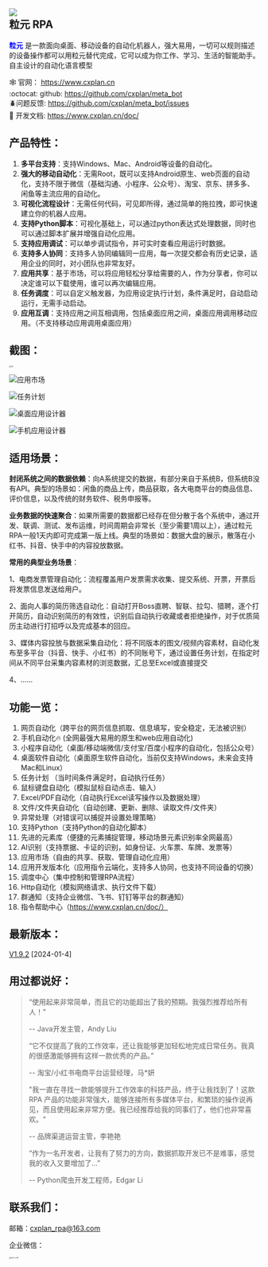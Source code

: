 

## <div><img src="./image/www/log64.png"></img></div>粒元 RPA

**<font color=blue>粒元</font>** 是一款面向桌面、移动设备的自动化机器人，强大易用，一切可以规则描述的设备操作都可以用粒元替代完成，它可以成为你工作、学习、生活的智能助手。自主设计的自动化语言模型

:spider_web: 官网： <https://www.cxplan.cn><br>
:octocat: github: <https://github.com/cxplan/meta_bot><br>
:beetle:问题反馈:  <https://github.com/cxplan/meta_bot/issues><br>
:book: 开发文档: <https://www.cxplan.cn/doc/>

## 产品特性：

1. **多平台支持**：支持Windows、Mac、Android等设备的自动化。
2. **强大的移动自动化**：无需Root，既可以支持Android原生、web页面的自动化，支持不限于微信（基础沟通、小程序、公众号）、淘宝、京东、拼多多、闲鱼等主流应用的自动化。
3. **可视化流程设计**：无需任何代码，可见即所得，通过简单的拖拉拽，即可快速建立你的机器人应用。
4. **支持Python脚本**：可视化基础上，可以通过python表达式处理数据，同时也可以通过脚本扩展并增强自动化应用。
5. **支持应用调试**：可以单步调试指令，并可实时查看应用运行时数据。
6. **支持多人协同**：支持多人协同编辑同一应用，每一次提交都会有历史记录，适用企业的同时，对小团队也非常友好。
7. **应用共享**：基于市场，可以将应用轻松分享给需要的人，作为分享者，你可以决定谁可以下载使用，谁可以再次编辑应用。
8. **任务调度**：可以自定义触发器，为应用设定执行计划，条件满足时，自动启动运行，无需手动启动。
9. **应用互调**：支持应用之间互相调用，包括桌面应用之间，桌面应用调用移动应用。（不支持移动应用调用桌面应用）



## 截图：

<img src="image/www/index/home1.png" alt="首页" style="zoom:20%;" />



![应用市场](image/www/index/home_market.png)

![任务计划](image/www/index/home_schedule.png)

![桌面应用设计器](image/www/index/design_pc.png)

![手机应用设计器](image/www/index/design_android.png)

## 适用场景：

**封闭系统之间的数据依赖**：向A系统提交的数据，有部分来自于系统B，但系统B没有API。典型的场景如：闲鱼的商品上传，商品获取，各大电商平台的商品信息、评价信息，以及传统的财务软件、税务申报等。



**业务数据的快速聚合**：如果所需要的数据都已经存在但分散于各个系统中，通过开发、联调、测试、发布运维，时间周期会非常长（至少需要1周以上），通过粒元RPA一般1天内即可完成第一版上线。典型的场景如：数据大盘的展示，散落在小红书、抖音、快手中的内容投放数据。



**常用的典型业务场景**：

1、电商发票管理自动化：流程覆盖用户发票需求收集、提交系统、开票，开票后将发票信息发送给用户。

2、面向人事的简历筛选自动化：自动打开Boss直聘、智联、拉勾、猎聘，逐个打开简历，自动识别简历的有效性，识别后自动执行收藏或者拒绝操作，对于优质简历主动进行打招呼以及完成基本的回应。

3、媒体内容投放与数据采集自动化：将不同版本的图文/视频内容素材，自动化发布至多平台（抖音、快手、小红书）的不同账号下，通过设置任务计划，在指定时间从不同平台采集内容素材的浏览数据，汇总至Excel或直接提交

4、......



## 功能一览：

1. 网页自动化（跨平台的网页信息抓取、信息填写，安全稳定，无法被识别）
2. 手机自动化:fire: (全网最强大易用的原生和web应用自动化)
3. 小程序自动化（桌面/移动端微信/支付宝/百度小程序的自动化，包括公众号）
4. 桌面软件自动化（桌面原生软件自动化，当前仅支持Windows，未来会支持Mac和Linux）
5. 任务计划 （当时间条件满足时，自动执行任务）
6. 鼠标键盘自动化（模拟鼠标自动点击、输入）
7. Excel/PDF自动化（自动执行Excel读写操作以及数据处理）
8. 文件/文件夹自动化（自动创建、更新、删除、读取文件/文件夹）
9. 异常处理（对错误可以捕捉并设置处理策略）
10. 支持Python（支持Python的自动化脚本）
11. 先进的元素库（便捷的元素捕捉管理，移动场景元素识别率全网最高）
12. AI识别（支持票据、卡证的识别，如身份证、火车票、车牌、发票等）
13. 应用市场（自由的共享、获取、管理自动化应用）
14. 应用开发版本化（应用指令云端化，支持多人协同，也支持不同设备的切换）
15. 调度中心（集中控制和管理RPA流程）
16. Http自动化（模拟网络请求、执行文件下载）
17. 群通知（支持企业微信、飞书、钉钉等平台的群通知）
18. 指令帮助中心（https://www.cxplan.cn/doc/）



## 最新版本：

[V1.9.2](https://github.com/cxplan/meta_bot/releases/tag/1.9.2) [2024-01-4]



## 用过都说好：

> “使用起来非常简单，而且它的功能超出了我的预期。我强烈推荐给所有人！”
>
> -- Java开发主管，Andy Liu
>
>
>
> “它不仅提高了我的工作效率，还让我能够更加轻松地完成日常任务。我真的很感激能够拥有这样一款优秀的产品。”
>
> -- 淘宝/小红书电商平台运营经理，马*妍
>
>
>
> "我一直在寻找一款能够提升工作效率的科技产品，终于让我找到了！这款 RPA 产品的功能非常强大，能够连接所有多媒体平台，和繁琐的操作说再见，而且使用起来非常方便。我已经推荐给我的同事们了，他们也非常喜欢。"
>
> -- 品牌渠道运营主管，李艳艳
>
>
>
> “作为一名开发者，让我有了努力的方向，数据抓取开发已不是难事，感觉我的收入又要增加了...”
>
> -- Python爬虫开发工程师，Edgar Li



## 联系我们：

邮箱：cxplan_rpa@163.com

企业微信：

<div><img src="./image/www/index/qw_code.png" alt="qw_code" style="zoom: 25%;align:left" /></div>

